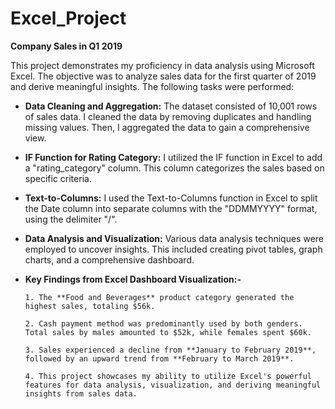 # Excel_Project
**Company Sales in Q1 2019**

This project demonstrates my proficiency in data analysis using Microsoft Excel. The objective was to analyze sales data for the first quarter of 2019 and derive meaningful insights. The following tasks were performed:

* **Data Cleaning and Aggregation:** The dataset consisted of 10,001 rows of sales data. I cleaned the data by removing duplicates and handling missing values. Then, I aggregated the data to gain a comprehensive view.
* **IF Function for Rating Category:** I utilized the IF function in Excel to add a "rating_category" column. This column categorizes the sales based on specific criteria.
* **Text-to-Columns:** I used the Text-to-Columns function in Excel to split the Date column into separate columns with the "DDMMYYYY" format, using the delimiter "/".
* **Data Analysis and Visualization:** Various data analysis techniques were employed to uncover insights. This included creating pivot tables, graph charts, and a comprehensive dashboard.
* **Key Findings from Excel Dashboard Visualization:-**
 
      1. The **Food and Beverages** product category generated the highest sales, totaling $56k.

      2. Cash payment method was predominantly used by both genders. Total sales by males amounted to $52k, while females spent $60k.

      3. Sales experienced a decline from **January to February 2019**, followed by an upward trend from **February to March 2019**.

      4. This project showcases my ability to utilize Excel's powerful features for data analysis, visualization, and deriving meaningful insights from sales data.
